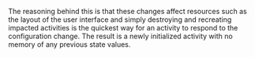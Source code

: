 The reasoning behind this is that these changes affect resources such as the layout of the user interface and simply destroying and recreating  impacted activities is the quickest way for an activity to respond to the configuration change.
The result is a newly initialized activity with no memory of any previous state values.